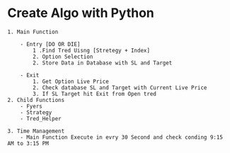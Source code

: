 # Create Algo with Python

    1. Main Function

        - Entry [DO OR DIE]
            1 .Find Tred Uisng [Stretegy + Index]
            2. Option Selection 
            2. Store Data in Database with SL and Target

        - Exit
            1. Get Option Live Price
            2. Check database SL and Target with Current Live Price 
            3. If SL Target hit Exit from Open tred
    2. Child Functions 
        - Fyers 
        - Strategy
        - Tred_Helper

    3. Time Management
        - Main Function Execute in evry 30 Second and check conding 9:15 AM to 3:15 PM
    
